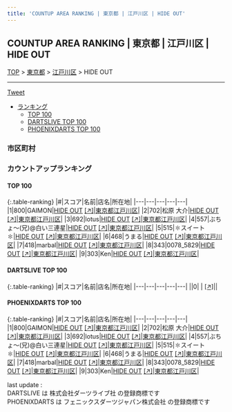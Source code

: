 ```yaml
---
title: 'COUNTUP AREA RANKING | 東京都 | 江戸川区 | HIDE OUT'
---
```

## COUNTUP AREA RANKING | 東京都 | 江戸川区 | HIDE OUT

[TOP](/darts/rank/) > [東京都](/darts/rank/東京都/) > [江戸川区](/darts/rank/東京都/江戸川区/) > HIDE OUT

___

<a href="https://twitter.com/share?ref_src=twsrc%5Etfw" data-text="COUNTUP AREA RANKING | 東京都江戸川区HIDE OUT" class="twitter-share-button" data-hashtags="DARTSLIVE,PHOENIXDARTS,darts,ダーツ" data-show-count="false">Tweet</a>

* [ランキング](#カウントアップランキング)
    * [TOP 100](#top-100)
    * [DARTSLIVE TOP 100](#dartslive-top-100)
    * [PHOENIXDARTS TOP 100](#phoenixdarts-top-100)

### 市区町村

<ul>

</ul>

### カウントアップランキング

#### TOP 100



{:.table-ranking}
|#|スコア|名前|店名|所在地|
|---|---|---|---|---|
|1|800|<span class="rank-name-pd">GAIMON</span>|<a href="/darts/rank/shops/73146.html">HIDE OUT</a> <a href="https://vs.phoenixdarts.com/jp/shop/shopDetailInfo/s_73146?s_seq=73146">[↗]</a>|<a href="/darts/rank/東京都/江戸川区">東京都江戸川区</a>|
|2|702|<span class="rank-name-pd">松原 大介</span>|<a href="/darts/rank/shops/73146.html">HIDE OUT</a> <a href="https://vs.phoenixdarts.com/jp/shop/shopDetailInfo/s_73146?s_seq=73146">[↗]</a>|<a href="/darts/rank/東京都/江戸川区">東京都江戸川区</a>|
|3|692|<span class="rank-name-pd">lotus</span>|<a href="/darts/rank/shops/73146.html">HIDE OUT</a> <a href="https://vs.phoenixdarts.com/jp/shop/shopDetailInfo/s_73146?s_seq=73146">[↗]</a>|<a href="/darts/rank/東京都/江戸川区">東京都江戸川区</a>|
|4|557|<span class="rank-name-pd">ぶちょ～(兄)@白い三連星</span>|<a href="/darts/rank/shops/73146.html">HIDE OUT</a> <a href="https://vs.phoenixdarts.com/jp/shop/shopDetailInfo/s_73146?s_seq=73146">[↗]</a>|<a href="/darts/rank/東京都/江戸川区">東京都江戸川区</a>|
|5|515|<span class="rank-name-pd">✽スイート✽</span>|<a href="/darts/rank/shops/73146.html">HIDE OUT</a> <a href="https://vs.phoenixdarts.com/jp/shop/shopDetailInfo/s_73146?s_seq=73146">[↗]</a>|<a href="/darts/rank/東京都/江戸川区">東京都江戸川区</a>|
|6|468|<span class="rank-name-pd">うまる</span>|<a href="/darts/rank/shops/73146.html">HIDE OUT</a> <a href="https://vs.phoenixdarts.com/jp/shop/shopDetailInfo/s_73146?s_seq=73146">[↗]</a>|<a href="/darts/rank/東京都/江戸川区">東京都江戸川区</a>|
|7|418|<span class="rank-name-pd">marbal</span>|<a href="/darts/rank/shops/73146.html">HIDE OUT</a> <a href="https://vs.phoenixdarts.com/jp/shop/shopDetailInfo/s_73146?s_seq=73146">[↗]</a>|<a href="/darts/rank/東京都/江戸川区">東京都江戸川区</a>|
|8|343|<span class="rank-name-pd">0078_5829</span>|<a href="/darts/rank/shops/73146.html">HIDE OUT</a> <a href="https://vs.phoenixdarts.com/jp/shop/shopDetailInfo/s_73146?s_seq=73146">[↗]</a>|<a href="/darts/rank/東京都/江戸川区">東京都江戸川区</a>|
|9|303|<span class="rank-name-pd">Ken</span>|<a href="/darts/rank/shops/73146.html">HIDE OUT</a> <a href="https://vs.phoenixdarts.com/jp/shop/shopDetailInfo/s_73146?s_seq=73146">[↗]</a>|<a href="/darts/rank/東京都/江戸川区">東京都江戸川区</a>|


#### DARTSLIVE TOP 100



{:.table-ranking}
|#|スコア|名前|店名|所在地|
|---|---|---|---|---|
||0|<span class="rank-name-dl"> </span>|<a href="/darts/rank/shops/.html"></a> <a href="">[↗]</a>|<a href="/darts/rank//"></a>|


#### PHOENIXDARTS TOP 100



{:.table-ranking}
|#|スコア|名前|店名|所在地|
|---|---|---|---|---|
|1|800|<span class="rank-name-pd">GAIMON</span>|<a href="/darts/rank/shops/73146.html">HIDE OUT</a> <a href="https://vs.phoenixdarts.com/jp/shop/shopDetailInfo/s_73146?s_seq=73146">[↗]</a>|<a href="/darts/rank/東京都/江戸川区">東京都江戸川区</a>|
|2|702|<span class="rank-name-pd">松原 大介</span>|<a href="/darts/rank/shops/73146.html">HIDE OUT</a> <a href="https://vs.phoenixdarts.com/jp/shop/shopDetailInfo/s_73146?s_seq=73146">[↗]</a>|<a href="/darts/rank/東京都/江戸川区">東京都江戸川区</a>|
|3|692|<span class="rank-name-pd">lotus</span>|<a href="/darts/rank/shops/73146.html">HIDE OUT</a> <a href="https://vs.phoenixdarts.com/jp/shop/shopDetailInfo/s_73146?s_seq=73146">[↗]</a>|<a href="/darts/rank/東京都/江戸川区">東京都江戸川区</a>|
|4|557|<span class="rank-name-pd">ぶちょ～(兄)@白い三連星</span>|<a href="/darts/rank/shops/73146.html">HIDE OUT</a> <a href="https://vs.phoenixdarts.com/jp/shop/shopDetailInfo/s_73146?s_seq=73146">[↗]</a>|<a href="/darts/rank/東京都/江戸川区">東京都江戸川区</a>|
|5|515|<span class="rank-name-pd">✽スイート✽</span>|<a href="/darts/rank/shops/73146.html">HIDE OUT</a> <a href="https://vs.phoenixdarts.com/jp/shop/shopDetailInfo/s_73146?s_seq=73146">[↗]</a>|<a href="/darts/rank/東京都/江戸川区">東京都江戸川区</a>|
|6|468|<span class="rank-name-pd">うまる</span>|<a href="/darts/rank/shops/73146.html">HIDE OUT</a> <a href="https://vs.phoenixdarts.com/jp/shop/shopDetailInfo/s_73146?s_seq=73146">[↗]</a>|<a href="/darts/rank/東京都/江戸川区">東京都江戸川区</a>|
|7|418|<span class="rank-name-pd">marbal</span>|<a href="/darts/rank/shops/73146.html">HIDE OUT</a> <a href="https://vs.phoenixdarts.com/jp/shop/shopDetailInfo/s_73146?s_seq=73146">[↗]</a>|<a href="/darts/rank/東京都/江戸川区">東京都江戸川区</a>|
|8|343|<span class="rank-name-pd">0078_5829</span>|<a href="/darts/rank/shops/73146.html">HIDE OUT</a> <a href="https://vs.phoenixdarts.com/jp/shop/shopDetailInfo/s_73146?s_seq=73146">[↗]</a>|<a href="/darts/rank/東京都/江戸川区">東京都江戸川区</a>|
|9|303|<span class="rank-name-pd">Ken</span>|<a href="/darts/rank/shops/73146.html">HIDE OUT</a> <a href="https://vs.phoenixdarts.com/jp/shop/shopDetailInfo/s_73146?s_seq=73146">[↗]</a>|<a href="/darts/rank/東京都/江戸川区">東京都江戸川区</a>|


<div class="footer border-top border-gray-light mt-5 pt-3 text-right text-gray">
    last update : <span style="font-weight: italic" id="foot_last_modified"></span><br />
    DARTSLIVE は 株式会社ダーツライブ社 の登録商標です<br />
    PHOENIXDARTS は フェニックスダーツジャパン株式会社 の登録商標です<br />
</div>

<script src="https://cdnjs.cloudflare.com/ajax/libs/jquery.tablesorter/2.31.3/js/jquery.tablesorter.min.js" integrity="sha512-qzgd5cYSZcosqpzpn7zF2ZId8f/8CHmFKZ8j7mU4OUXTNRd5g+ZHBPsgKEwoqxCtdQvExE5LprwwPAgoicguNg==" crossorigin="anonymous" referrerpolicy="no-referrer"></script>
<link rel="stylesheet" href="https://cdnjs.cloudflare.com/ajax/libs/jquery.tablesorter/2.31.3/css/theme.default.min.css" integrity="sha512-wghhOJkjQX0Lh3NSWvNKeZ0ZpNn+SPVXX1Qyc9OCaogADktxrBiBdKGDoqVUOyhStvMBmJQ8ZdMHiR3wuEq8+w==" crossorigin="anonymous" referrerpolicy="no-referrer" />
<script>
$(function() {
    $(".table-ranking").tablesorter({sortList:[[0, 0]]});
    $("#foot_last_modified").text(formatDate(new Date(document.lastModified), 'yyyy-MM-dd HH:mm:ss'));
});
</script>

<script async src="https://platform.twitter.com/widgets.js" charset="utf-8"></script>